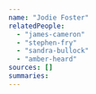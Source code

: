 ```yaml
---
name: "Jodie Foster"
relatedPeople:
  - "james-cameron"
  - "stephen-fry"
  - "sandra-bullock"
  - "amber-heard"
sources: []
summaries:
---
```


